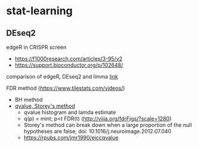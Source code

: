 # stat-learning

## DEseq2

edgeR in CRISPR screen 
* https://f1000research.com/articles/3-95/v2
* https://support.bioconductor.org/p/102648/

comparison of edgeR, DEseq2 and limma [link](https://www.biostars.org/p/284775/)

FDR method (https://www.tilestats.com/videos/)
* BH method
* [qvalue, Storey's method](https://youtu.be/T6J4b-WWebM?si=UEG6yu9141WKKQ-F)
  *  qvalue histogram and lamda estimate
  *  q(p) = mint; p<t FDR(t) (http://viiia.org/fdrFigs/?scale=1280)
  *  Storey's method can break down when a large proportion of the null hypotheses are false, doi: 10.1016/j.neuroimage.2012.07.040
  *  https://rpubs.com/jmr1990/eiccqvalue
